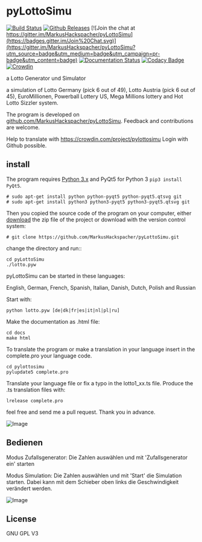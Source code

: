 pyLottoSimu
===========

[![Build Status](https://app.travis-ci.com/MarkusHackspacher/pyLottoSimu.svg?branch=master)](https://travis-ci.org/MarkusHackspacher/pyLottoSimu)
[![Github Releases](https://img.shields.io/github/release/markushackspacher/pylottosimu.svg)](https://github.com/MarkusHackspacher/pyLottoSimu)
[![Join the chat at https://gitter.im/MarkusHackspacher/pyLottoSimu](https://badges.gitter.im/Join%20Chat.svg)](https://gitter.im/MarkusHackspacher/pyLottoSimu?utm_source=badge&utm_medium=badge&utm_campaign=pr-badge&utm_content=badge)
[![Documentation Status](https://readthedocs.org/projects/pylottosimu/badge/?version=latest)](https://readthedocs.org/projects/pylottosimu/?badge=latest)
[![Codacy Badge](https://api.codacy.com/project/badge/Grade/6b96ee1e2b2d415ca10677b604990cd9)](https://www.codacy.com/app/MarkusHackspacher/pyLottoSimu?utm_source=github.com&amp;utm_medium=referral&amp;utm_content=MarkusHackspacher/pyLottoSimu&amp;utm_campaign=Badge_Grade)
[![Crowdin](https://d322cqt584bo4o.cloudfront.net/pylottosimu/localized.svg)](https://crowdin.com/project/pylottosimu)

a Lotto Generator und Simulator

a simulation of Lotto Germany (pick 6 out of 49), Lotto Austria (pick 6 out of 45), EuroMillionen,
Powerball Lottery US, Mega Millions lottery and Hot Lotto Sizzler system.

The program is developed on [github.com/MarkusHackspacher/pyLottoSimu](https://github.com/MarkusHackspacher/pyLottoSimu).
Feedback and contributions are welcome.

Help to translate with https://crowdin.com/project/pylottosimu
Login with Github possible.

install
-------

The program requires [Python 3.x](http://www.python.org/download/) 
and PyQt5 for Python 3 `pip3 install PyQt5`.

```
# sudo apt-get install python python-pyqt5 python-pyqt5.qtsvg git
# sudo apt-get install python3 python3-pyqt5 python3-pyqt5.qtsvg git
```
    
Then you copied the source code of the program on your computer,
either [download](https://github.com/MarkusHackspacher/pyLottoSimu) the zip file of the project or download with the version control system:

```
# git clone https://github.com/MarkusHackspacher/pyLottoSimu.git
```

change the directory and run::

```
cd pyLottoSimu
./lotto.pyw
```

pyLottoSimu can be started in these languages:

English, German, French, Spanish, Italian, Danish, Dutch, Polish and Russian

Start with:

`python lotto.pyw [de|dk|fr|es|it|nl|pl|ru]`

Make the documentation as .html file:

```
cd docs
make html
```

To translate the program or make a translation in your language
insert in the complete.pro your language code.

```
cd pylottosimu
pylupdate5 complete.pro
```

Translate your language file or fix a typo in the lotto1_xx.ts file.
Produce the .ts translation files with:

`lrelease complete.pro`

feel free and send me a pull request. Thank you in advance.

![Image](misc/pyLottoSimu_screenshot_en.png "screenshot")

Bedienen
--------

Modus Zufallsgenerator:
Die Zahlen auswählen und mit 'Zufallsgenerator ein' starten

Modus Simulation:
Die Zahlen auswählen und mit 'Start' die Simulation starten.
Dabei kann mit dem Schieber oben links die Geschwindigkeit verändert werden.

![Image](misc/pyLottoSimu_screenshot_de.png "screenshot (german)")

License
-------

GNU GPL V3

